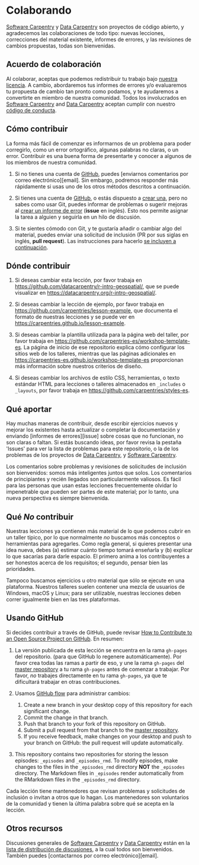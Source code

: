 # Colaborando

[Software Carpentry][swc-site] y [Data Carpentry][dc-site] son proyectos de código abierto,
y agradecemos las colaboraciones de todo tipo:
nuevas lecciones,
correcciones del material existente,
informes de errores,
y las revisiones de cambios propuestas, todas son bienvenidas.

## Acuerdo de colaboración

Al colaborar,
aceptas que podemos redistribuir tu trabajo bajo [nuestra licencia](LICENSE.md).
A cambio,
abordaremos tus informes de errores y/o evaluaremos tu propuesta de cambio tan pronto como podamos,
y te ayudaremos a convertirte en miembro de nuestra comunidad.
Todos los involucrados en [Software Carpentry][swc-site] and [Data Carpentry][dc-site]
aceptan cumplir con nuestro [código de conducta](CODE_OF_CONDUCT.md).

## Cómo contribuir

La forma más fácil de comenzar es informarnos de un problema
para poder corregirlo, como un error ortográfico,
algunas palabras no claras,
o un error.
Contribuir es una buena forma de presentarte
y conocer a algunos de los miembros de nuestra comunidad.

1. Si no tienes una cuenta de [GitHub][github],
    puedes [enviarnos comentarios por correo electrónico][email].
    Sin embargo,
    podremos responder más rápidamente si usas uno de los otros métodos descritos a continuación.

2. Si tienes una cuenta de [GitHub][github],
 o estás dispuesto a [crear una][github-join],
 pero no sabes como usar Git,
 puedes informar de problemas o sugerir mejoras al [crear un informe de error][issues] (**issue** en inglés).
 Esto nos permite asignar la tarea a alguien
 y seguirla en un hilo de discusión.

3. Si te sientes cómodo con Git,
 y te gustaría añadir o cambiar algo del material,
 puedes enviar una solicitud de inclusión (PR por sus siglas en inglés, **pull request**).
 Las instrucciones para hacerlo [se incluyen a continuación](#usando-github).

## Dónde contribuir

1. Si deseas cambiar esta lección,
  por favor trabaja en <https://github.com/datacarpentry/r-intro-geospatial/>,
  que se puede visualizar en <https://datacarpentry.org/r-intro-geospatial/>.

2. Si deseas cambiar la lección de ejemplo,
    por favor trabaja en <https://github.com/carpentries/lesson-example>,
    que documenta el formato de nuestras lecciones
    y se puede ver en <https://carpentries.github.io/lesson-example>.

3. Si deseas cambiar la plantilla utilizada para la página web del taller,
    por favor trabaja en <https://github.com/carpentries-es/workshop-template-es>.
    La página de inicio de ese repositorio explica cómo configurar los sitios web de los talleres,
    mientras que las páginas adicionales en <https://carpentries-es.github.io/workshop-template-es>
    proporcionan más información sobre nuestros criterios de diseño.

4. Si deseas cambiar los archivos de estilo CSS, herramientas,
    o texto estándar HTML para lecciones o talleres almacenados en `_includes` o ` _layouts`,
    por favor trabaja en <https://github.com/carpentries/styles-es>.

## Qué aportar

Hay muchas maneras de contribuir,
desde escribir ejercicios nuevos y mejorar los existentes
hasta actualizar o completar la documentación
y enviando [informes de errores][issue]
sobre cosas que no funcionan, no son claras o faltan.
Si estás buscando ideas, por favor revisa la pestaña 'Issues' para
ver la lista de problemas para este repositorio,
o la de los problemas de los proyectos de [Data Carpentry][dc-issues],
y [Software Carpentry][swc-issues].

Los comentarios sobre problemas y revisiones de solicitudes de inclusión son bienvenidos:
somos más inteligentes juntos que solos.
Los comentarios de principiantes y recién llegados son particularmente valiosos.
Es fácil para las personas que usan estas lecciones frecuentemente
olvidar lo impenetrable que pueden ser partes de este material;
por lo tanto, una nueva perspectiva es siempre bienvenida.

## Qué *No* contribuir

Nuestras lecciones ya contienen más material de lo que podemos cubrir en un taller típico,
por lo que normalmente *no* buscamos más conceptos o herramientas para agregarles.
Como regla general,
si quieres presentar una idea nueva,
debes (a) estimar cuánto tiempo tomará enseñarla
y (b) explicar lo que sacarías para darle espacio.
El primero anima a los contribuyentes a ser honestos acerca de los requisitos;
el segundo, pensar bien las prioridades.

Tampoco buscamos ejercicios u otro material que sólo se ejecute en una plataforma.
Nuestros talleres suelen contener una mezcla de usuarios de Windows, macOS y Linux;
para ser utilizable,
nuestras lecciones deben correr igualmente bien en las tres plataformas.

## Usando GitHub

Si decides contribuir a través de GitHub,
puede revisar
[How to Contribute to an Open Source Project on GitHub][how-contribute].
En resumen:

1. La versión publicada de esta lección se encuentra en la rama `gh-pages` del repositorio.
(para que GitHub lo regenere automáticamente).
Por favor crea todas las ramas a partir de eso,
y une la rama `gh-pages` del [master repository][repo] a tu rama `gh-pages`
antes de comenzar a trabajar. 
Por favor, *no* trabajes directamente en tu rama `gh-pages`,
ya que te dificultará trabajar en otras contribuciones. 

2. Usamos [GitHub flow][github-flow] para administrar cambios:
    1.  Create a new branch in your desktop copy of this repository for each significant change.
    2.  Commit the change in that branch.
    3.  Push that branch to your fork of this repository on GitHub.
    4.  Submit a pull request from that branch to the [master repository][repo].
    5.  If you receive feedback,
        make changes on your desktop and push to your branch on GitHub:
        the pull request will update automatically.

3.  This repository contains two repositories for storing the lesson episodes: 
`_episodes` and `_episodes_rmd`. To modify episodes, make changes to the
files in the `_episodes_rmd` directory **NOT** the `_episodes` directory.
The Markdown files in `_episodes` render automatically from the RMarkdown
files in the `_episodes_rmd` directory.

Cada lección tiene mantenedores que revisan problemas y solicitudes de inclusión
o invitan a otros que lo hagan.
Los mantenedores son voluntarios de la comunidad
y tienen la última palabra sobre qué se acepta en la lección.

## Otros recursos

Discusiones generales de [Software Carpentry][swc-site] y [Data Carpentry][dc-site]
están en la [lista de distribución de discusiones][discuss-list], 
a la cual todos son bienvenidos.
También puedes [contactarnos por correo electrónico][email].

[contact]: mailto:admin@software-carpentry.org
[dc-issues]: https://github.com/issues?q=user%3Adatacarpentry
[dc-lessons]: http://datacarpentry.org/lessons/
[dc-site]: http://datacarpentry.org/
[discuss-list]: http://lists.software-carpentry.org/listinfo/discuss
[github]: http://github.com
[github-flow]: https://guides.github.com/introduction/flow/
[github-join]: https://github.com/join
[how-contribute]: https://egghead.io/series/how-to-contribute-to-an-open-source-project-on-github
[issues]: https://github.com/swcarpentry/r-novice-gapminder/issues
[repo]: https://github.com/swcarpentry/r-novice-gapminder
[swc-issues]: https://github.com/issues?q=user%3Aswcarpentry
[swc-lessons]: http://software-carpentry.org/lessons/
[swc-site]: http://software-carpentry.org/

